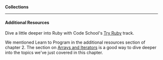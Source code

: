 **Collections**

---

#### Additional Resources

Dive a little deeper into Ruby with Code School's [Try Ruby](https://www.codeschool.com/courses/try-ruby) track.

We mentioned Learn to Program in the additional resources section of chapter 2. The section on [Arrays and Iterators](https://pine.fm/LearnToProgram/chap_07.html) is a good way to dive deeper into the topics we've just covered in this chapter.

<!--- [Learn Ruby The Hard Way](http://edge-cache.lifehacker.com/lifehacker/lh_mac_shortcuts_update.pdf)
- Exercises 32-34 and 39 will allow you to practice your Ruby collection skills.
You may encounter some new concepts, such as `each`, but don't worry. `each` is
fairly intuitive, and will also be discussed in detail in WDI. -->
